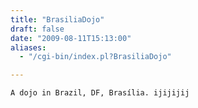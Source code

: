 ```yaml
---
title: "BrasiliaDojo"
draft: false
date: "2009-08-11T15:13:00"
aliases:
  - "/cgi-bin/index.pl?BrasiliaDojo"

---
```

    A dojo in Brazil, DF, Brasília. ijijijij
